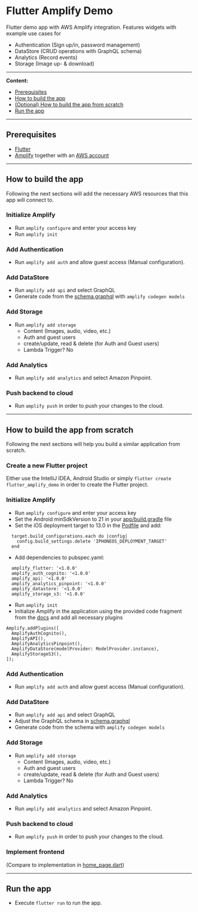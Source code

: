 # Flutter Amplify Demo

Flutter demo app with AWS Amplify integration. Features widgets with example use cases for
- Authentication (Sign up/in, password management)
- DataStore (CRUD operations with GraphQL schema)
- Analytics (Record events)
- Storage (Image up- & download)

---

**Content:**
- [Prerequisites](#prerequisites)
- [How to build the app](#how-to-build-the-app)
- [(Optional) How to build the app from scratch](#how-to-build-the-app-from-scratch)
- [Run the app](#run-the-app)

---

## Prerequisites

- [Flutter](https://flutter.dev)
- [Amplify](https://docs.amplify.aws/start/q/integration/flutter)
  together with an [AWS account](https://console.aws.amazon.com)

---

## How to build the app

Following the next sections will add the necessary AWS resources that this app will connect to.

### Initialize Amplify

- Run `amplify configure` and enter your access key
- Run `amplify init`

### Add Authentication

- Run `amplify add auth` and allow guest access (Manual configuration).

### Add DataStore

- Run `amplify add api` and select GraphQL
- Generate code from the [schema.graphql](amplify/backend/api/flutteramplifydemo/schema.graphql) with `amplify codegen models`

### Add Storage

- Run `amplify add storage`
    - Content (Images, audio, video, etc.)
    - Auth and guest users
    - create/update, read & delete (for Auth and Guest users)
    - Lambda Trigger? No

### Add Analytics
- Run `amplify add analytics` and select Amazon Pinpoint.

### Push backend to cloud

- Run `amplify push` in order to push your changes to the cloud.

---

## How to build the app from scratch

Following the next sections will help you build a similar application from scratch.

### Create a new Flutter project

Either use the IntelliJ IDEA, Android Studio or simply `flutter create flutter_amplify_demo`
in order to create the Flutter project.

### Initialize Amplify

- Run `amplify configure` and enter your access key
- Set the Android minSdkVersion to 21 in your [app/build.gradle](android/app/build.gradle) file
- Set the iOS deployment target to 13.0 in the [Podfile](ios/Podfile) and add:
```
  target.build_configurations.each do |config|
    config.build_settings.delete 'IPHONEOS_DEPLOYMENT_TARGET'
  end
```
- Add dependencies to pubspec.yaml:
```
  amplify_flutter: '<1.0.0'
  amplify_auth_cognito: '<1.0.0'
  amplify_api: '<1.0.0'
  amplify_analytics_pinpoint: '<1.0.0'
  amplify_datastore: '<1.0.0'
  amplify_storage_s3: '<1.0.0'
```
- Run `amplify init`
- Initialize Amplify in the application using the provided code fragment from the
[docs](https://docs.amplify.aws/lib/project-setup/create-application/q/platform/flutter#n3-provision-the-backend-with-amplify-cli)
  and add all necessary plugins
```
Amplify.addPlugins([
  AmplifyAuthCognito(),
  AmplifyAPI(),
  AmplifyAnalyticsPinpoint(),
  AmplifyDataStore(modelProvider: ModelProvider.instance),
  AmplifyStorageS3(),
]);
```
  
### Add Authentication

- Run `amplify add auth` and allow guest access (Manual configuration).

### Add DataStore

- Run `amplify add api` and select GraphQL
- Adjust the GraphQL schema in [schema.graphql](amplify/backend/api/flutteramplifydemo/schema.graphql)
- Generate code from the schema with `amplify codegen models`

### Add Storage

- Run `amplify add storage`
    - Content (Images, audio, video, etc.)
    - Auth and guest users
    - create/update, read & delete (for Auth and Guest users)
    - Lambda Trigger? No

### Add Analytics
- Run `amplify add analytics` and select Amazon Pinpoint.

### Push backend to cloud

- Run `amplify push` in order to push your changes to the cloud.

### Implement frontend

(Compare to implementation in [home_page.dart](lib/pages/home_page.dart))

---

## Run the app

- Execute `flutter run` to run the app.
